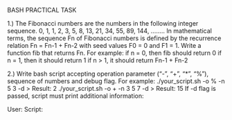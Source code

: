 BASH PRACTICAL TASK

1.) The Fibonacci numbers are the numbers in the following integer sequence. 0, 1, 1, 2, 3, 5, 8, 13, 21, 34, 55, 89, 144, …….. In mathematical terms, the sequence Fn of Fibonacci numbers is defined by the recurrence relation Fn = Fn-1 + Fn-2 with seed values F0 = 0 and F1 = 1. Write a function fib that returns Fn. For example:
if n = 0, then fib should return 0
if n = 1, then it should return 1
if n > 1, it should return Fn-1 + Fn-2

2.) Write bash script accepting operation parameter (“-”, “+”, “*”, “%”), sequence of numbers and debug flag. For example:
 ./your_script.sh -o % -n 5 3 -d > Result: 2
./your_script.sh -o + -n 3 5 7 -d > Result: 15
If -d flag is passed, script must print additional information:

User: <username of the user running the script>
Script: <script name>        
Operation: <operation>
Numbers: <all space-separated numbers>

3.) You need to write a script that prints the numbers from 1 to 100 such that:
If the number is a multiple of 3, you need to print "Fizz" instead of that number.
If the number is a multiple of 5, you need to print "Buzz" instead of that number.
If the number is a multiple of both 3 and 5, you need to print "FizzBuzz" instead of that number.

4.) Write caesar cipher script accepting three parameters -s <shift> -i <input file> -o <output file>
Write script with following functionality:
If -v tag is passed, replaces lowercase characters with uppercase and vise versa
If -s is passed, script substitutes <A_WORD> with <B_WORD> in text (case sensitive)
If -r is passed, script reverses text lines
If -l is passed, script converts all the text to lower case
If -u is passed, script converts all the text to upper case
Script should work with -i <input file> -o <output file> tags

5.) Create script, that generates report file with following information:
 - current date and time;
name of current user;
internal IP address and hostname;
external IP address;
name and version of Linux distribution;
system uptime;
information about used and free space in / in GB;
information about total and free RAM;
number and frequency of CPU cores
